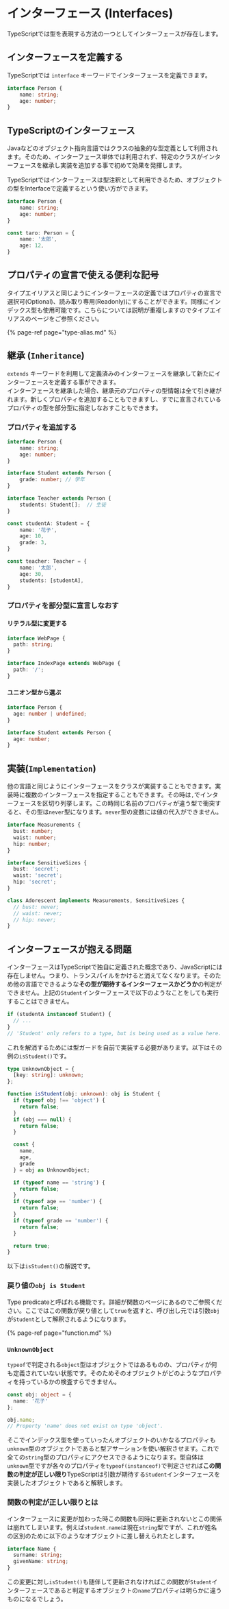 # インターフェース \(Interfaces\)

TypeScriptでは型を表現する方法の一つとしてインターフェースが存在します。

## インターフェースを定義する

TypeScriptでは `interface` キーワードでインターフェースを定義できます。

```typescript
interface Person {
    name: string;
    age: number;
}
```

## TypeScriptのインターフェース

Javaなどのオブジェクト指向言語ではクラスの抽象的な型定義として利用されます。そのため、インターフェース単体では利用されず、特定のクラスがインターフェースを継承し実装を追加する事で初めて効果を発揮します。

TypeScriptではインターフェースは型注釈として利用できるため、オブジェクトの型をInterfaceで定義するという使い方ができます。

```typescript
interface Person {
    name: string;
    age: number;
}

const taro: Person = {
    name: '太郎',
    age: 12,
}
```

## プロパティの宣言で使える便利な記号

タイプエイリアスと同じようにインターフェースの定義ではプロパティの宣言で選択可\(Optional\)、読み取り専用\(Readonly\)にすることができます。同様にインデックス型も使用可能です。こちらについては説明が重複しますのでタイプエイリアスのページをご参照ください。

{% page-ref page="type-alias.md" %}

## 継承 \(`Inheritance`\)

`extends` キーワードを利用して定義済みのインターフェースを継承して新たにインターフェースを定義する事ができます。  
インターフェースを継承した場合、継承元のプロパティの型情報は全て引き継がれます。新しくプロパティを追加することもできますし、すでに宣言されているプロパティの型を部分型に指定しなおすこともできます。

### プロパティを追加する

```typescript
interface Person {
    name: string;
    age: number;
}

interface Student extends Person {
    grade: number; // 学年
}

interface Teacher extends Person {
    students: Student[];  // 生徒
}

const studentA: Student = {
    name: '花子',
    age: 10,
    grade: 3,
}

const teacher: Teacher = {
    name: '太郎',
    age: 30,
    students: [studentA],
}
```

### プロパティを部分型に宣言しなおす

#### リテラル型に変更する

```typescript
interface WebPage {
  path: string;
}

interface IndexPage extends WebPage {
  path: '/';
}
```

#### ユニオン型から選ぶ

```typescript
interface Person {
  age: number | undefined;
}

interface Student extends Person {
  age: number;
}
```

## 実装\(`Implementation`\)

他の言語と同じようにインターフェースをクラスが実装することもできます。実装時に複数のインターフェースを指定することもできます。その時は`,`でインターフェースを区切り列挙します。この時同じ名前のプロパティが違う型で衝突すると、その型は`never`型になります。`never`型の変数には値の代入ができません。

```typescript
interface Measurements {
  bust: number;
  waist: number;
  hip: number;
}

interface SensitiveSizes {
  bust: 'secret';
  waist: 'secret';
  hip: 'secret';
}

class Adorescent implements Measurements, SensitiveSizes {
  // bust: never;
  // waist: never;
  // hip: never;
}
```

## インターフェースが抱える問題

インターフェースはTypeScriptで独自に定義された概念であり、JavaScriptには存在しません。つまり、トランスパイルをかけると消えてなくなります。そのため他の言語でできるような**その型が期待するインターフェースかどうか**の判定ができません。上記の`Student`インターフェースで以下のようなことをしても実行することはできません。

```typescript
if (studentA instanceof Student) {
  // ...
}
// 'Student' only refers to a type, but is being used as a value here.
```

これを解消するためには型ガードを自前で実装する必要があります。以下はその例の`isStudent()`です。

```typescript
type UnknownObject = {
  [key: string]: unknown;
};

function isStudent(obj: unknown): obj is Student {
  if (typeof obj !== 'object') {
    return false;
  }
  if (obj === null) {
    return false;
  }

  const {
    name,
    age,
    grade
  } = obj as UnknownObject;

  if (typeof name == 'string') {
    return false;
  }
  if (typeof age == 'number') {
    return false;
  }
  if (typeof grade == 'number') {
    return false;
  }

  return true;
}
```

以下は`isStudent()`の解説です。

### 戻り値の`obj is Student`

Type predicateと呼ばれる機能です。詳細が関数のページにあるのでご参照ください。ここではこの関数が戻り値として`true`を返すと、呼び出し元では引数`obj`が`Student`として解釈されるようになります。

{% page-ref page="function.md" %}

### `UnknownObject`

`typeof`で判定される`object`型はオブジェクトではあるものの、プロパティが何も定義されていない状態です。そのためそのオブジェクトがどのようなプロパティを持っているかの検査すらできません。

```typescript
const obj: object = {
  name: '花子'
};

obj.name;
// Property 'name' does not exist on type 'object'.
```

そこでインデックス型を使っていったんオブジェクトのいかなるプロパティも`unknown`型のオブジェクトであると型アサーションを使い解釈させます。これで全ての`string`型のプロパティにアクセスできるようになります。型自体は`unknown`型ですが各々のプロパティを`typeof(instanceof)`で判定させれば**この関数の判定が正しい限り**TypeScriptは引数が期待する`Student`インターフェースを実装したオブジェクトであると解釈します。

### 関数の判定が正しい限りとは

インターフェースに変更が加わった時この関数も同時に更新されないとこの関係は崩れてしまいます。例えば`student.name`は現在`string`型ですが、これが姓名の区別のために以下のようなオブジェクトに差し替えられたとします。

```typescript
interface Name {
  surname: string;
  givenName: string;
}
```

この変更に対し`isStudent()`も随伴して更新されなければこの関数が`Student`インターフェースであると判定するオブジェクトの`name`プロパティは明らかに違うものになるでしょう。

